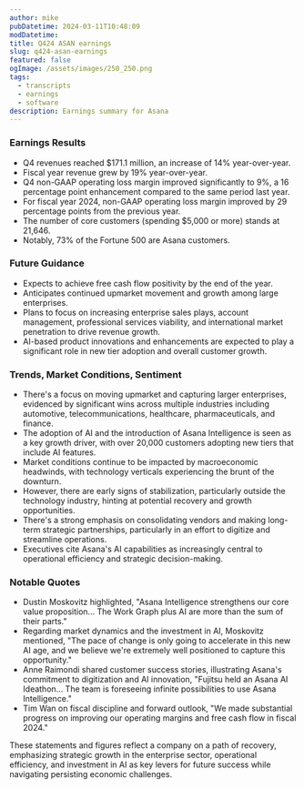 ```yaml
---
author: mike
pubDatetime: 2024-03-11T10:48:09
modDatetime: 
title: Q424 ASAN earnings
slug: q424-asan-earnings
featured: false
ogImage: /assets/images/250_250.png
tags:
  - transcripts
  - earnings
  - software
description: Earnings summary for Asana
---
```

### Earnings Results
- Q4 revenues reached $171.1 million, an increase of 14% year-over-year.
- Fiscal year revenue grew by 19% year-over-year.
- Q4 non-GAAP operating loss margin improved significantly to 9%, a 16 percentage point enhancement compared to the same period last year.
- For fiscal year 2024, non-GAAP operating loss margin improved by 29 percentage points from the previous year.
- The number of core customers (spending $5,000 or more) stands at 21,646.
- Notably, 73% of the Fortune 500 are Asana customers.

### Future Guidance
- Expects to achieve free cash flow positivity by the end of the year.
- Anticipates continued upmarket movement and growth among large enterprises.
- Plans to focus on increasing enterprise sales plays, account management, professional services viability, and international market penetration to drive revenue growth.
- AI-based product innovations and enhancements are expected to play a significant role in new tier adoption and overall customer growth.

### Trends, Market Conditions, Sentiment
- There's a focus on moving upmarket and capturing larger enterprises, evidenced by significant wins across multiple industries including automotive, telecommunications, healthcare, pharmaceuticals, and finance.
- The adoption of AI and the introduction of Asana Intelligence is seen as a key growth driver, with over 20,000 customers adopting new tiers that include AI features.
- Market conditions continue to be impacted by macroeconomic headwinds, with technology verticals experiencing the brunt of the downturn.
- However, there are early signs of stabilization, particularly outside the technology industry, hinting at potential recovery and growth opportunities.
- There's a strong emphasis on consolidating vendors and making long-term strategic partnerships, particularly in an effort to digitize and streamline operations.
- Executives cite Asana's AI capabilities as increasingly central to operational efficiency and strategic decision-making.

### Notable Quotes
- Dustin Moskovitz highlighted, "Asana Intelligence strengthens our core value proposition... The Work Graph plus AI are more than the sum of their parts."
- Regarding market dynamics and the investment in AI, Moskovitz mentioned, "The pace of change is only going to accelerate in this new AI age, and we believe we're extremely well positioned to capture this opportunity."
- Anne Raimondi shared customer success stories, illustrating Asana's commitment to digitization and AI innovation, "Fujitsu held an Asana AI Ideathon... The team is foreseeing infinite possibilities to use Asana Intelligence."
- Tim Wan on fiscal discipline and forward outlook, "We made substantial progress on improving our operating margins and free cash flow in fiscal 2024."

These statements and figures reflect a company on a path of recovery, emphasizing strategic growth in the enterprise sector, operational efficiency, and investment in AI as key levers for future success while navigating persisting economic challenges.
